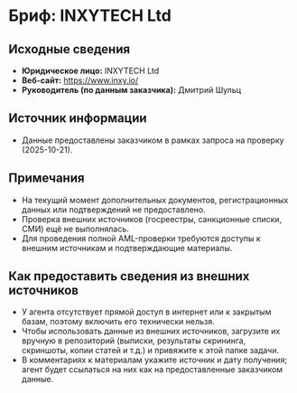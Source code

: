 # Бриф: INXYTECH Ltd

## Исходные сведения
- **Юридическое лицо:** INXYTECH Ltd
- **Веб-сайт:** https://www.inxy.io/
- **Руководитель (по данным заказчика):** Дмитрий Шульц

## Источник информации
- Данные предоставлены заказчиком в рамках запроса на проверку (2025-10-21).

## Примечания
- На текущий момент дополнительных документов, регистрационных данных или подтверждений не предоставлено.
- Проверка внешних источников (госреестры, санкционные списки, СМИ) ещё не выполнялась.
- Для проведения полной AML-проверки требуются доступы к внешним источникам и подтверждающие материалы.

## Как предоставить сведения из внешних источников
- У агента отсутствует прямой доступ в интернет или к закрытым базам, поэтому включить его технически нельзя.
- Чтобы использовать данные из внешних источников, загрузите их вручную в репозиторий (выписки, результаты скрининга, скриншоты, копии статей и т.д.) и привяжите к этой папке задачи.
- В комментариях к материалам укажите источник и дату получения; агент будет ссылаться на них как на предоставленные заказчиком данные.
